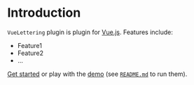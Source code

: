 # Introduction

`VueLettering` plugin is plugin for [Vue.js](http://vuejs.org).
Features include:

- Feature1
- Feature2
- ...

[Get started](./started/) or play with the [demo](https://github.com//vue-lettering/tree/dev/demo) (see [`README.md`](https://github.com//vue-lettering/) to run them).
